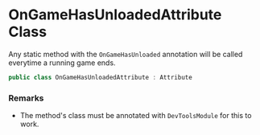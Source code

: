 # **OnGameHasUnloadedAttribute Class**

Any static method with the `OnGameHasUnloaded` annotation will be called everytime a running game ends.

```csharp
public class OnGameHasUnloadedAttribute : Attribute
```

### Remarks
<ul>
<li>

The method's class must be annotated with `DevToolsModule` for this to work.</li>
</ul>


